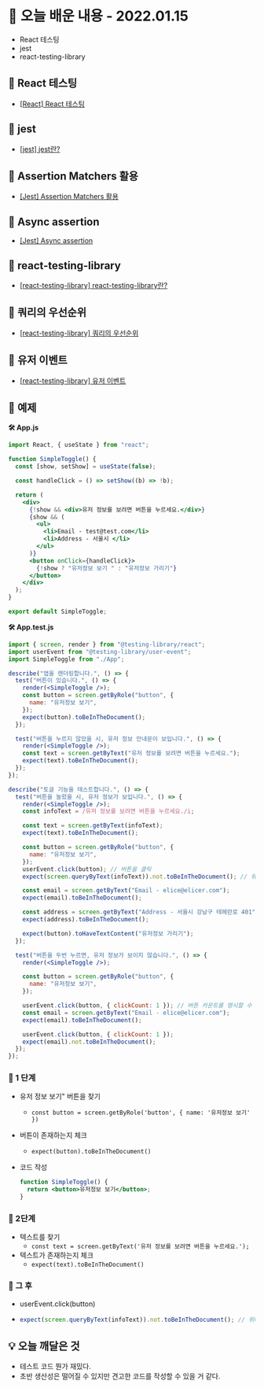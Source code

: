 # 📖 오늘 배운 내용 - 2022.01.15

- React 테스팅
- jest
- react-testing-library

## 📝 React 테스팅

- [[React] React 테스팅](https://lakelouise.tistory.com/293)

## 📝 jest

- [[jest] jest란?](https://lakelouise.tistory.com/294)

## 📝 Assertion Matchers 활용

- [[Jest] Assertion Matchers 활용](https://lakelouise.tistory.com/295)

## 📝 Async assertion

- [[Jest] Async assertion](https://lakelouise.tistory.com/296)

## 📝 react-testing-library

- [[react-testing-library] react-testing-library란?](https://lakelouise.tistory.com/297)

## 📝 쿼리의 우선순위

- [[react-testing-library] 쿼리의 우선순위](https://lakelouise.tistory.com/298)

## 📝 유저 이벤트

- [[react-testing-library] 유저 이벤트](https://lakelouise.tistory.com/299)

## 📝 예제

**🛠 App.js**

```jsx
import React, { useState } from "react";

function SimpleToggle() {
  const [show, setShow] = useState(false);

  const handleClick = () => setShow((b) => !b);

  return (
    <div>
      {!show && <div>유저 정보를 보려면 버튼을 누르세요.</div>}
      {show && (
        <ul>
          <li>Email - test@test.com</li>
          <li>Address - 서울시 </li>
        </ul>
      )}
      <button onClick={handleClick}>
        {!show ? "유저정보 보기 " : "유저정보 가리기"}
      </button>
    </div>
  );
}

export default SimpleToggle;
```

**🛠 App.test.js**

```jsx
import { screen, render } from "@testing-library/react";
import userEvent from "@testing-library/user-event";
import SimpleToggle from "./App";

describe("앱을 렌더링합니다.", () => {
  test("버튼이 있습니다.", () => {
    render(<SimpleToggle />);
    const button = screen.getByRole("button", {
      name: "유저정보 보기",
    });
    expect(button).toBeInTheDocument();
  });

  test("버튼을 누르지 않았을 시, 유저 정보 안내문이 보입니다.", () => {
    render(<SimpleToggle />);
    const text = screen.getByText("유저 정보를 보려면 버튼을 누르세요.");
    expect(text).toBeInTheDocument();
  });
});

describe("토글 기능을 테스트합니다.", () => {
  test("버튼을 눌렀을 시, 유저 정보가 보입니다.", () => {
    render(<SimpleToggle />);
    const infoText = /유저 정보를 보려면 버튼을 누르세요./i;

    const text = screen.getByText(infoText);
    expect(text).toBeInTheDocument();

    const button = screen.getByRole("button", {
      name: "유저정보 보기",
    });
    userEvent.click(button); // 버튼을 클릭
    expect(screen.queryByText(infoText)).not.toBeInTheDocument(); // 위에서 찾은 텍스트가 보이지 않는지 체크

    const email = screen.getByText("Email - elice@elicer.com");
    expect(email).toBeInTheDocument();

    const address = screen.getByText("Address - 서울시 강남구 테헤란로 401");
    expect(address).toBeInTheDocument();

    expect(button).toHaveTextContent("유저정보 가리기");
  });

  test("버튼을 두번 누르면, 유저 정보가 보이지 않습니다.", () => {
    render(<SimpleToggle />);

    const button = screen.getByRole("button", {
      name: "유저정보 보기",
    });

    userEvent.click(button, { clickCount: 1 }); // 버튼 카운트를 명시할 수 있다. 한번만 누른 경우!
    const email = screen.getByText("Email - elice@elicer.com");
    expect(email).toBeInTheDocument();

    userEvent.click(button, { clickCount: 1 });
    expect(email).not.toBeInTheDocument();
  });
});
```

### 📕 1 단계

- 유저 정보 보기" 버튼을 찾기

  - `const button = screen.getByRole('button', { name: '유저정보 보기' })`

- 버튼이 존재하는지 체크

  - `expect(button).toBeInTheDocument()`

- 코드 작성

  ```jsx
  function SimpleToggle() {
    return <button>유저정보 보기</button>;
  }
  ```

###

### 📕 2단계

- 텍스트를 찾기
  - `const text = screen.getByText('유저 정보를 보려면 버튼을 누르세요.');`
- 텍스트가 존재하는지 체크
  - `expect(text).toBeInTheDocument()`

### 📕 그 후

- userEvent.click(button)

- ```jsx
  expect(screen.queryByText(infoText)).not.toBeInTheDocument(); // 위에서 찾은 텍스트가 보이지 않는지 체크
  ```

## 💡 오늘 깨달은 것

- 테스트 코드 뭔가 재밌다.
- 초반 생산성은 떨어질 수 있지만 견고한 코드를 작성할 수 있을 거 같다.
